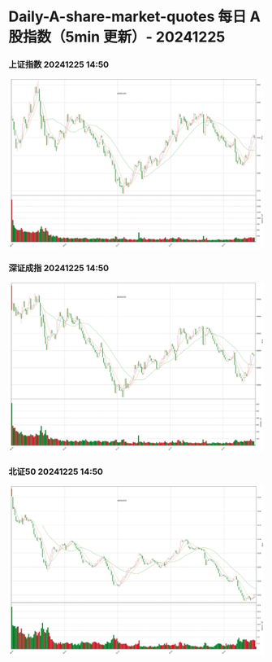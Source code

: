 
# Daily-A-share-market-quotes 每日 A 股指数（5min 更新）- 20241225

### 上证指数 20241225 14:50
![](./fig/2024/12/20241225-sh000001.png)

### 深证成指 20241225 14:50
![](./fig/2024/12/20241225-sz399001.png)

### 北证50 20241225 14:50
![](./fig/2024/12/20241225-bj899050.png)
